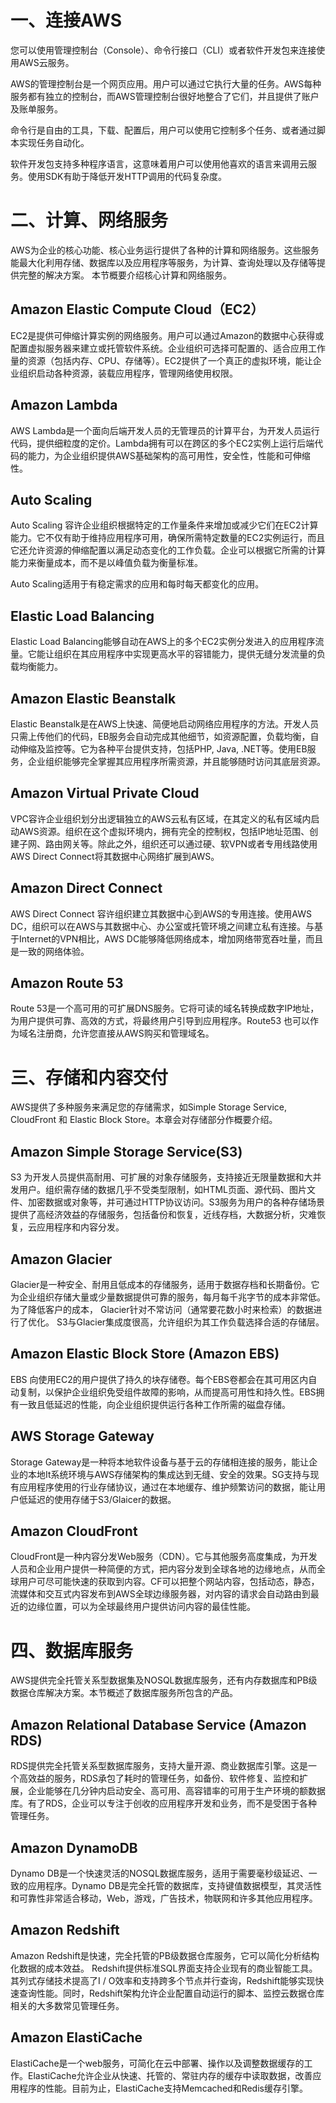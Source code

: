 # 一、连接AWS

您可以使用管理控制台（Console）、命令行接口（CLI）或者软件开发包来连接使用AWS云服务。

AWS的管理控制台是一个网页应用。用户可以通过它执行大量的任务。AWS每种服务都有独立的控制台，而AWS管理控制台很好地整合了它们，并且提供了账户及账单服务。

命令行是自由的工具，下载、配置后，用户可以使用它控制多个任务、或者通过脚本实现任务自动化。

软件开发包支持多种程序语言，这意味着用户可以使用他喜欢的语言来调用云服务。使用SDK有助于降低开发HTTP调用的代码复杂度。

# 二、计算、网络服务

AWS为企业的核心功能、核心业务运行提供了各种的计算和网络服务。这些服务能最大化利用存储、数据库以及应用程序等服务，为计算、查询处理以及存储等提供完整的解决方案。 本节概要介绍核心计算和网络服务。

## Amazon Elastic Compute Cloud（EC2）

EC2是提供可伸缩计算实例的网络服务。用户可以通过Amazon的数据中心获得或配置虚拟服务器来建立或托管软件系统。企业组织可选择可配置的、适合应用工作量的资源（包括内存、CPU、存储等）。EC2提供了一个真正的虚拟环境，能让企业组织启动各种资源，装载应用程序，管理网络使用权限。

## Amazon Lambda

AWS Lambda是一个面向后端开发人员的无管理员的计算平台，为开发人员运行代码，提供细粒度的定价。Lambda拥有可以在跨区的多个EC2实例上运行后端代码的能力，为企业组织提供AWS基础架构的高可用性，安全性，性能和可伸缩性。

## Auto Scaling

Auto Scaling 容许企业组织根据特定的工作量条件来增加或减少它们在EC2计算能力。它不仅有助于维持应用程序可用，确保所需特定数量的EC2实例运行，而且它还允许资源的伸缩配置以满足动态变化的工作负载。企业可以根据它所需的计算能力来衡量成本，而不是以峰值负载为衡量标准。

Auto Scaling适用于有稳定需求的应用和每时每天都变化的应用。

## Elastic Load Balancing

Elastic Load Balancing能够自动在AWS上的多个EC2实例分发进入的应用程序流量。它能让组织在其应用程序中实现更高水平的容错能力，提供无缝分发流量的负载均衡能力。

## Amazon Elastic Beanstalk

Elastic Beanstalk是在AWS上快速、简便地启动网络应用程序的方法。开发人员只需上传他们的代码，EB服务会自动完成其他细节，如资源配置，负载均衡，自动伸缩及监控等。它为各种平台提供支持，包括PHP, Java, .NET等。使用EB服务，企业组织能够完全掌握其应用程序所需资源，并且能够随时访问其底层资源。

## Amazon Virtual Private Cloud

VPC容许企业组织划分出逻辑独立的AWS云私有区域，在其定义的私有区域内启动AWS资源。组织在这个虚拟环境内，拥有完全的控制权，包括IP地址范围、创建子网、路由网关等。除此之外，组织还可以通过硬、软VPN或者专用线路使用AWS Direct Connect将其数据中心网络扩展到AWS。

## Amazon Direct Connect

AWS Direct Connect 容许组织建立其数据中心到AWS的专用连接。使用AWS DC，组织可以在AWS与其数据中心、办公室或托管环境之间建立私有连接。与基于Internet的VPN相比，AWS DC能够降低网络成本，增加网络带宽吞吐量，而且是一致的网络体验。

## Amazon Route 53

Route 53是一个高可用的可扩展DNS服务。它将可读的域名转换成数字IP地址，为用户提供可靠、高效的方式，将最终用户引导到应用程序。Route53 也可以作为域名注册商，允许您直接从AWS购买和管理域名。

# 三、存储和内容交付

AWS提供了多种服务来满足您的存储需求，如Simple Storage Service, CloudFront 和 Elastic Block Store。本章会对存储部分作概要介绍。

## Amazon Simple Storage Service\(S3\)

S3 为开发人员提供高耐用、可扩展的对象存储服务，支持接近无限量数据和大并发用户。组织需存储的数据几乎不受类型限制，如HTML页面、源代码、图片文件、加密数据或对象等，并可通过HTTP协议访问。S3服务为用户的各种存储场景提供了高经济效益的存储服务，包括备份和恢复，近线存档，大数据分析，灾难恢复，云应用程序和内容分发。

## Amazon Glacier

Glacier是一种安全、耐用且低成本的存储服务，适用于数据存档和长期备份。它为企业组织存储大量或少量数据提供可靠的服务，每月每千兆字节的成本非常低。为了降低客户的成本， Glacier针对不常访问（通常要花数小时来检索）的数据进行了优化。 S3与Glacier集成度很高，允许组织为其工作负载选择合适的存储层。

## Amazon Elastic Block Store \(Amazon EBS\)

EBS 向使用EC2的用户提供了持久的块存储卷。每个EBS卷都会在其可用区内自动复制，以保护企业组织免受组件故障的影响，从而提高可用性和持久性。EBS拥有一致且低延迟的性能，向企业组织提供运行各种工作所需的磁盘存储。

## AWS Storage Gateway

Storage Gateway是一种将本地软件设备与基于云的存储相连接的服务，能让企业的本地It系统环境与AWS存储架构的集成达到无缝、安全的效果。SG支持与现有应用程序使用的行业存储协议，通过在本地缓存、维护频繁访问的数据，能让用户低延迟的使用存储于S3/Glaicer的数据。

## Amazon CloudFront

CloudFront是一种内容分发Web服务（CDN）。它与其他服务高度集成，为开发人员和企业用户提供一种简便的方式，把内容分发到全球各地的边缘地点，从而全球用户可尽可能快速的获取到内容。CF可以把整个网站内容，包括动态，静态，流媒体和交互式内容发布到AWS全球边缘服务器，对内容的请求会自动路由到最近的边缘位置，可以为全球最终用户提供访问内容的最佳性能。



# 四、数据库服务

AWS提供完全托管关系型数据集及NOSQL数据库服务，还有内存数据库和PB级数据仓库解决方案。本节概述了数据库服务所包含的产品。



## Amazon Relational Database Service \(Amazon RDS\)

RDS提供完全托管关系型数据库服务，支持大量开源、商业数据库引擎。这是一个高效益的服务，RDS承包了耗时的管理任务，如备份、软件修复、监控和扩展，企业能够在几分钟内启动安全、高可用、高容错率的可用于生产环境的额数据库。有了RDS，企业可以专注于创收的应用程序开发和业务，而不是受困于各种管理任务。



## Amazon DynamoDB

Dynamo DB是一个快速灵活的NOSQL数据库服务，适用于需要毫秒级延迟、一致的应用程序。Dynamo DB是完全托管的数据库，支持键值数据模型，其灵活性和可靠性非常适合移动，Web，游戏，广告技术，物联网和许多其他应用程序。



## Amazon Redshift

Amazon Redshift是快速，完全托管的PB级数据仓库服务，它可以简化分析结构化数据的成本效益。 Redshift提供标准SQL界面支持企业现有的商业智能工具。 其列式存储技术提高了I / O效率和支持跨多个节点并行查询，Redshift能够实现快速查询性能。同时，Redshift架构允许企业配置自动运行的脚本、监控云数据仓库相关的大多数常见管理任务。



## Amazon ElastiCache

ElastiCache是一个web服务，可简化在云中部署、操作以及调整数据缓存的工作。ElastiCache允许企业从快速、托管的、常驻内存的缓存中读取数据，改善应用程序的性能。目前为止，ElastiCache支持Memcached和Redis缓存引擎。









